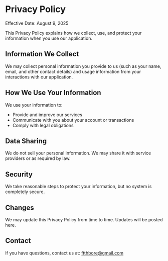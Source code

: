 # Privacy Policy

Effective Date: August 9, 2025

This Privacy Policy explains how we collect, use, and protect your information when you use our application.

## Information We Collect
We may collect personal information you provide to us (such as your name, email, and other contact details) and usage information from your interactions with our application.

## How We Use Your Information
We use your information to:
- Provide and improve our services
- Communicate with you about your account or transactions
- Comply with legal obligations

## Data Sharing
We do not sell your personal information. We may share it with service providers or as required by law.

## Security
We take reasonable steps to protect your information, but no system is completely secure.

## Changes
We may update this Privacy Policy from time to time. Updates will be posted here.

## Contact
If you have questions, contact us at: ftthbore@gmail.com
